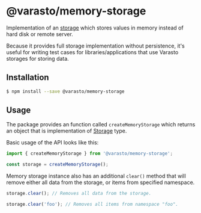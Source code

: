 # @varasto/memory-storage

Implementation of an [storage] which stores values in memory instead of hard
disk or remote server.

[storage]: https://www.npmjs.com/package/@varasto/storage

Because it provides full storage implementation without persistence, it's
useful for writing test cases for libraries/applications that use Varasto
storages for storing data.

## Installation

```sh
$ npm install --save @varasto/memory-storage
```

## Usage

The package provides an function called `createMemoryStorage` which returns an
object that is implementation of [Storage] type.

Basic usage of the API looks like this:

```TypeScript
import { createMemoryStorage } from '@varasto/memory-storage';

const storage = createMemoryStorage();
```

Memory storage instance also has an additional `clear()` method that will
remove either all data from the storage, or items from specified namespace.

```TypeScript
storage.clear(); // Removes all data from the storage.

storage.clear('foo'); // Removes all items from namespace "foo".
```
